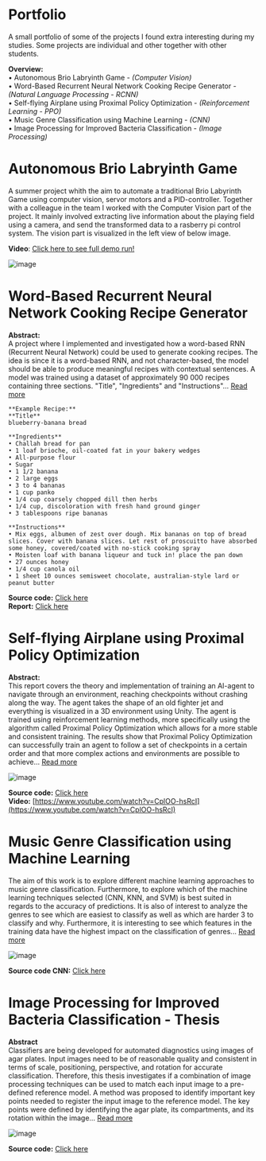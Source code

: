 # Portfolio
A small portfolio of some of the projects I found extra interesting during my studies. Some projects are individual and other together with other students.  

**Overview:**  
• Autonomous Brio Labryinth Game - *(Computer Vision)*     
• Word-Based Recurrent Neural Network Cooking Recipe Generator - *(Natural Language Processing - RCNN)*  
• Self-flying Airplane using Proximal Policy Optimization - *(Reinforcement Learning - PPO)*    
• Music Genre Classification using Machine Learning - *(CNN)*  
• Image Processing for Improved Bacteria Classification - *(Image Processing)*  

# Autonomous Brio Labryinth Game 
A summer project whith the aim to automate a traditional Brio Labyrinth Game using computer vision, servor motors and a PID-controller. Together with a colleague in the team I worked with the Computer Vision part of the project. It mainly involved extracting live information about the playing field using a camera, and send the transformed data to a rasberry pi control system. The vision part is visualized in the left view of below image.  

**Video**: [Click here to see full demo run!](https://www.youtube.com/watch?v=qAQdGPwQSzg)  

![image](https://user-images.githubusercontent.com/55993222/161958103-f50a1e7e-85f4-46be-9125-0538b53a8a43.png)    



# Word-Based Recurrent Neural Network Cooking Recipe Generator
**Abstract:**  
A project where I implemented and investigated how a word-based RNN (Recurrent
Neural Network) could be used to generate cooking recipes. The idea is since
it is a word-based RNN, and not character-based, the model should be able to
produce meaningful recipes with contextual sentences. A model was trained
using a dataset of approximately 90 000 recipes containing three sections.
"Title", "Ingredients" and "Instructions"… [Read more](https://github.com/emibr678/Portfolio/blob/main/recipe-generator/tdde16-project-recipe-generator-main/TDDE16_project_report_emibr678.pdf)

    **Example Recipe:**  
    **Title**  
    blueberry-banana bread  

    **Ingredients**  
    • Challah bread for pan  
    • 1 loaf brioche, oil-coated fat in your bakery wedges  
    • All-purpose flour  
    • Sugar  
    • 1 1/2 banana  
    • 2 large eggs  
    • 3 to 4 bananas  
    • 1 cup panko  
    • 1/4 cup coarsely chopped dill then herbs  
    • 1/4 cup, discoloration with fresh hand ground ginger  
    • 3 tablespoons ripe bananas  

    **Instructions**
    • Mix eggs, albumen of zest over dough. Mix bananas on top of bread slices. Cover with banana slices. Let rest of proscuitto have absorbed some honey, covered/coated with no-stick cooking spray  
    • Moisten loaf with banana liqueur and tuck in! place the pan down  
    • 27 ounces honey  
    • 1/4 cup canola oil  
    • 1 sheet 10 ounces semisweet chocolate, australian-style lard or peanut butter  

**Source code:** [Click here](https://github.com/emibr678/Portfolio/tree/main/recipe-generator/tdde16-project-recipe-generator-main)  
**Report:** [Click here](https://github.com/emibr678/Portfolio/blob/main/recipe-generator/tdde16-project-recipe-generator-main/TDDE16_project_report_emibr678.pdf)  

# Self-flying Airplane using Proximal Policy Optimization
**Abstract:**  
This report covers the theory and implementation of training an AI-agent to navigate through an environment, reaching checkpoints without crashing along the way. The agent takes the shape of an old fighter jet and everything is visualized in a 3D environment using Unity. The agent is trained using reinforcement learning methods, more specifically using the algorithm called Proximal Policy Optimization which allows for a more stable and consistent training. The results show that Proximal Policy Optimization can successfully train an agent to follow a set of checkpoints in a certain order and that more complex actions and environments are possible to achieve... [Read more](https://github.com/emibr678/Portfolio/blob/main/self-flying-airplane-ppo/TNM095___Project__danhu028__drika827__emibr678_%20(2).pdf)  
  
![image](https://user-images.githubusercontent.com/55993222/161951366-7fd4e2fc-ba29-4e5a-aa2e-57bbd483405a.png)

**Source code:** [Click here](https://gitlab.liu.se/emibr678/tnm095-ai-plane.git)  
**Video:** [https://www.youtube.com/watch?v=CplOO-hsRcI](https://www.youtube.com/watch?v=CplOO-hsRcI)  

# Music Genre Classification using Machine Learning
The aim of this work is to explore different machine learning approaches to music genre
classification. Furthermore, to explore which of the machine learning techniques selected
(CNN, KNN, and SVM) is best suited in regards to the accuracy of predictions. It is also of
interest to analyze the genres to see which are easiest to classify as well as which are harder
3 to classify and why. Furthermore, it is interesting to see which features in the training data
have the highest impact on the classification of genres... [Read more](https://github.com/emibr678/Portfolio/blob/main/music-genre-classification/report_music_genre_classification.pdf)  

![image](https://user-images.githubusercontent.com/55993222/161953636-100d2600-a5e9-4d8f-b22b-38f77a4ffa7a.png)

**Source code CNN:** [Click here](https://github.com/emibr678/Portfolio/blob/main/music-genre-classification/Training_CNNGenreClassifier.ipynb)

# Image Processing for Improved Bacteria Classification - Thesis
**Abstract**  
Classifiers are being developed for automated diagnostics using images of agar plates. Input images need to be of reasonable quality and consistent in terms of scale, positioning, perspective, and rotation for accurate classification. Therefore, this thesis investigates if a combination of image processing techniques can be used to match each input image to a pre-defined reference model. A method was proposed to identify important key points needed to register the input image to the reference model. The key points were defined by identifying the agar plate, its compartments, and its rotation within the image... [Read more](http://www.diva-portal.org/smash/get/diva2:1452060/FULLTEXT01.pdf)  

![image](https://user-images.githubusercontent.com/55993222/161956647-d3ead3e5-b436-4196-b1f9-1ebd6c847d4d.png)  

**Source code:** [Click here](https://github.com/emibr678/Portfolio/tree/main/Image-Processing-Bacteria)
